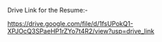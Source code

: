 Drive Link for the Resume:-

https://drive.google.com/file/d/1fsUPokQ1-XPJOcQ3SPaeHP1rZYo7t4R2/view?usp=drive_link
